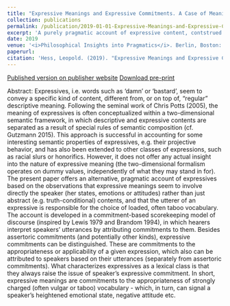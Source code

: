```yaml
---
title: "Expressive Meanings and Expressive Commitments. A Case of Meaning as Use"
collection: publications
permalink: /publication/2019-01-01-Expressive-Meanings-and-Expressive-Commitments
excerpt: 'A purely pragmatic account of expressive content, contstrued as emerging from the speaker's choice to use (weakly or stronly) taboo language.'
date: 2019
venue: '<i>Philosophical Insights into Pragmatics</i>. Berlin, Boston: De Gruyter'
paperurl: 
citation: 'Hess, Leopold. (2019). "Expressive Meanings and Expressive Commitments. A Case of Meaning as Use". In <i>Philosophical Insights into Pragmatics</i>. Berlin, Boston: De Gruyter. doi.org/10.1515/9783110628937-010'
---
```

[Published version on publisher website](https://www.degruyter.com/view/book/9783110628937/10.1515/9783110628937-010.xml?rskey=4UZkHv&result=4)
[Download pre-print](https://www.academia.edu/35179753/Expressive_meanings_and_expressive_commitments_a_case_of_meaning_as_use)

Abstract: Expressives, i.e. words such as ‘damn’ or ‘bastard’, seem to convey a specific kind of content, different from, or on top of, “regular” descriptive meaning. Following the seminal work of Chris Potts (2005), the meaning of expressives is often conceptualized within a two-dimensional semantic framework, in which descriptive and expressive contents are separated as a result of special rules of semantic composition (cf. Gutzmann 2015). This approach is successful in accounting for some interesting semantic properties of expressives, e.g. their projective behavior, and has also been extended to other classes of expressions, such as racial slurs or honorifics. However, it does not offer any actual insight into the nature of expressive meaning (the two-dimensional formalism operates on dummy values, independently of what they may stand in for). The present paper offers an alternative, pragmatic account of expressives based on the observations that expressive meanings seem to involve directly the speaker (her states, emotions or attitudes) rather than just abstract (e.g. truth-conditional) contents, and that the utterer of an expressive is responsible for the choice of loaded, often taboo vocabulary. The account is developed in a commitment-based scorekeeping model of discourse (inspired by Lewis 1979 and Brandom 1994), in which hearers interpret speakers’ utterances by attributing commitments to them. Besides assertoric commitments (and potentially other kinds), expressive commitments can be distinguished. These are commitments to the appropriateness or applicability of a given expression, which also can be attributed to speakers based on their utterances (separately from assertoric commitments). What characterizes expressives as a lexical class is that they always raise the issue of speaker’s expressive commitment. In short, expressive meanings are commitments to the appropriateness of strongly charged (often vulgar or taboo) vocabulary - which, in turn, can signal a speaker’s heightened emotional state, negative attitude etc.
